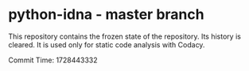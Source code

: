 # python-idna - master branch

This repository contains the frozen state of the repository.
Its history is cleared. It is used only for static code
analysis with Codacy.

Commit Time: 1728443332